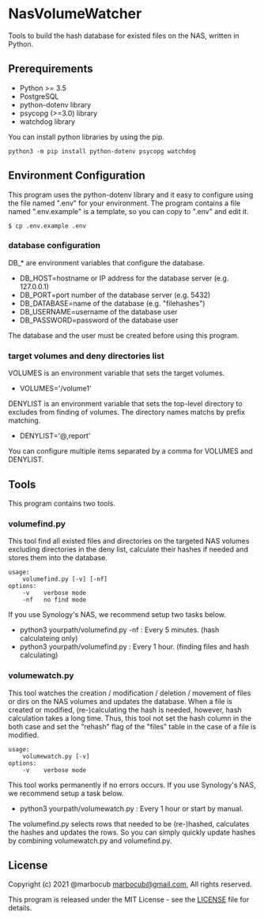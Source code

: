 # NasVolumeWatcher

Tools to build the hash database for existed files on the NAS, written in Python.

## Prerequirements

* Python >= 3.5
* PostgreSQL
* python-dotenv library
* psycopg (>=3.0) library
* watchdog library

You can install python libraries by using the pip.

    python3 -m pip install python-dotenv psycopg watchdog

## Environment Configuration

This program uses the python-dotenv library and it easy to configure using the file named ".env" for your environment.
The program contains a file named ".env.example" is a template, so you can copy to ".env" and edit it.

    $ cp .env.example .env

### database configuration

DB_* are environment variables that configure the database.

* DB_HOST=hostname or IP address for the database server (e.g. 127.0.0.1)
* DB_PORT=port number of the database server (e.g. 5432)
* DB_DATABASE=name of the database (e.g. "filehashes")
* DB_USERNAME=username of the database user
* DB_PASSWORD=password of the database user

The database and the user must be created before using this program.

### target volumes and deny directories list

VOLUMES is an environment variable that sets the target volumes.

* VOLUMES='/volume1'

DENYLIST is an environment variable that sets the top-level directory to excludes from finding of volumes.
The directory names matchs by prefix matching.

* DENYLIST='@,report'

You can configure multiple items separated by a comma for VOLUMES and DENYLIST.

## Tools

This program contains two tools.

### volumefind.py

This tool find all existed files and directories on the targeted NAS volumes excluding directories in the deny list,
calculate their hashes if needed and stores them into the database.

    usage:
        volumefind.py [-v] [-nf]
    options:
        -v    verbose mode
        -nf   no find mode

If you use Synology's NAS, we recommend setup two tasks below.

* python3 yourpath/volumefind.py -nf : Every 5 minutes. (hash calculateing only)
* python3 yourpath/volumefind.py : Every 1 hour. (finding files and hash calculating)

### volumewatch.py

This tool watches the creation / modification / deletion / movement of files or dirs on the NAS volumes and updates the database.
When a file is created or modified, (re-)calculating the hash is needed, however, hash calculation takes a long time.
Thus, this tool not set the hash column in the both case and set the "rehash" flag of the "files" table in the case of a file is modified.

    usage:
        volumewatch.py [-v]
    options:
        -v    verbose mode

This tool works permanently if no errors occurs.
If you use Synology's NAS, we recommend setup a task below.

* python3 yourpath/volumewatch.py : Every 1 hour or start by manual.

The volumefind.py selects rows that needed to be (re-)hashed, calculates the hashes and updates the rows.
So you can simply quickly update hashes by combining volumewatch.py and volumefind.py.

## License

Copyright (c) 2021 @marbocub marbocub@gmail.com, All rights reserved.

This program is released under the MIT License -
see the [LICENSE](LICENSE) file for details.
